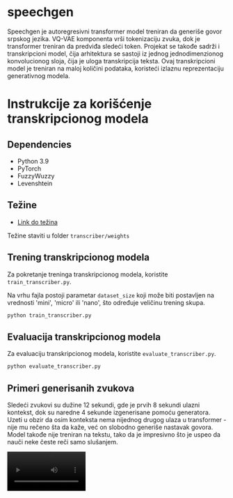 # speechgen
Speechgen je autoregresivni transformer model treniran da generiše govor srpskog jezika. VQ-VAE komponenta vrši tokenizaciju zvuka,
dok je transformer treniran da predviđa sledeći token.
Projekat se takođe sadrži i transkripcioni model, čija arhitektura se sastoji iz jednog jednodimenzionog konvolucionog sloja, čija je uloga transkripcija teksta.
Ovaj transkripcioni model je treniran na maloj količini podataka, koristeći izlaznu reprezentaciju generativnog modela.
# Instrukcije za korišćenje transkripcionog modela

## Dependencies

- Python 3.9
- PyTorch
- FuzzyWuzzy
- Levenshtein

## Težine

- [Link do težina](https://drive.google.com/file/d/1b-8JRvKhzVQ4qoDHm0d0VJi-9-LiO-Y9/view?usp=drive_link)

Težine staviti u folder `transcriber/weights`

## Trening transkripcionog modela

Za pokretanje treninga transkripcionog modela, koristite `train_transcriber.py`.

Na vrhu fajla postoji parametar `dataset_size` koji može biti postavljen na vrednosti 'mini', 'micro' ili 'nano', što određuje veličinu trening skupa.

```bash
python train_transcriber.py
```

## Evaluacija transkripcionog modela
Za evaluaciju transkripcionog modela, koristite `evaluate_transcriber.py`.

```bash
python evaluate_transcriber.py
```

## Primeri generisanih zvukova

Sledeći zvukovi su dužine 12 sekundi, gde je prvih 8 sekundi ulazni kontekst, dok su naredne 4 sekunde izgenerisane pomoću generatora.
Uzeti u obzir da osim konteksta nema nijednog drugog ulaza u transformer - nije mu rečeno šta da kaže, već on slobodno generiše
nastavak govora. Model takođe nije treniran na tekstu, tako da je impresivno što je uspeo da nauči neke česte reči samo slušanjem.

<video src='generated_examples/1.mp4' width=180 />
<video src='generated_examples/2.mp4' width=180 />
